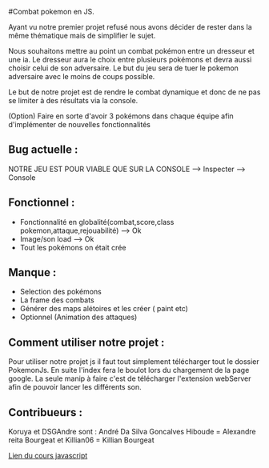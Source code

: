 ﻿#Combat pokemon en JS.

Ayant vu notre premier projet refusé nous avons décider de rester dans la même thématique mais de simplifier le sujet.

Nous souhaitons mettre au point un combat pokémon entre un dresseur et une ia. Le dresseur aura le choix entre plusieurs pokémons et devra aussi choisir celui de son adversaire. Le but du jeu sera de tuer le pokemon adversaire avec le moins de coups possible.

Le but de notre projet est de rendre le combat dynamique et donc de ne pas se limiter à des résultats via la console.

(Option) Faire en sorte d'avoir 3 pokémons dans chaque équipe afin d'implémenter de nouvelles fonctionnalités

## Bug actuelle :

NOTRE JEU EST POUR VIABLE QUE SUR LA CONSOLE --> Inspecter --> Console 

## Fonctionnel :

- Fonctionnalité en globalité(combat,score,class pokemon,attaque,rejouabilité) --> Ok 
- Image/son load --> Ok 
- Tout les pokémons on était crée

## Manque :

- Selection des pokémons 
- La frame des combats
- Générer des maps alétoires et les créer ( paint etc)
- Optionnel (Animation des attaques)

## Comment utiliser notre projet :

Pour utiliser notre projet js il faut tout simplement télécharger tout le dossier PokemonJs. En suite l'index fera le boulot lors du chargement de la page google. 
La seule manip à faire c'est de télécharger l'extension webServer afin de pouvoir lancer les différents son. 

## Contribueurs :

Koruya et DSGAndre sont : André Da Silva Goncalves 
Hiboude = Alexandre reita 
Bourgeat et Killian06 = Killian Bourgeat

[Lien du cours javascript](http://miageprojet2.unice.fr/Intranet_de_Michel_Buffa/L3_Miage_%3a_technos_Web_et_gestion_de_projet_open_source)